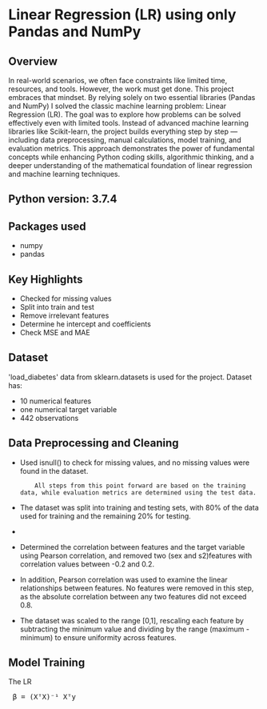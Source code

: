 # Linear Regression (LR) using only Pandas and NumPy
## Overview
In real-world scenarios, we often face constraints like limited time, resources, and tools. However, the work must get done. This project embraces that mindset. By relying solely on two essential libraries (Pandas and NumPy) I solved the classic machine learning problem: Linear Regression (LR).
The goal was to explore how problems can be solved effectively even with limited tools. Instead of advanced machine learning libraries like Scikit-learn, the project builds everything step by step — including data preprocessing, manual calculations, model training, and evaluation metrics.
This approach demonstrates the power of fundamental concepts while enhancing Python coding skills, algorithmic thinking, and a deeper understanding of the mathematical foundation of linear regression and machine learning techniques.

## Python version: 3.7.4
## Packages used
* numpy
* pandas

## Key Highlights
* Checked for missing values
* Split into train and test
* Remove irrelevant features
* Determine he intercept and coefficients
* Check MSE and MAE

## Dataset
'load_diabetes' data from sklearn.datasets is used for the project. Dataset has:
* 10 numerical features
* one numerical target variable
* 442 observations

## Data Preprocessing and Cleaning
* Used isnull() to check for missing values, and no missing values were found in the dataset.
  
          All steps from this point forward are based on the training data, while evaluation metrics are determined using the test data.
  
* The dataset was split into training and testing sets, with 80% of the data used for training and the remaining 20% for testing.
* 
* Determined the correlation between features and the target variable using Pearson correlation, and removed two (sex and s2)features with correlation values between -0.2 and 0.2. 

* In addition, Pearson correlation was used to examine the linear relationships between features. No features were removed in this step, as the absolute correlation between any two features did not exceed 0.8.

* The dataset was scaled to the range [0,1], rescaling each feature by subtracting the minimum value and dividing by the range (maximum - minimum) to ensure uniformity across features.

## Model Training
The LR 
<pre> β = (XᵀX)⁻¹ Xᵀy </pre>

